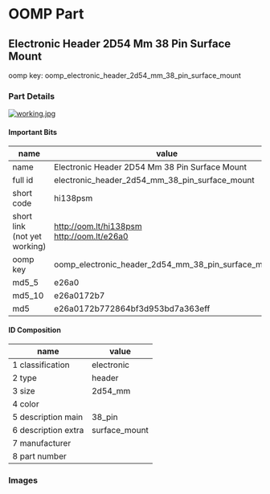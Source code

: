 # OOMP Part  
## Electronic Header 2D54 Mm 38 Pin Surface Mount  
  
oomp key: oomp_electronic_header_2d54_mm_38_pin_surface_mount  
  
### Part Details  
  
[![working.jpg](working_600.jpg)](working.jpg)  
  
#### Important Bits  
| name | value | 
| --- | --- | 
| name | Electronic Header 2D54 Mm 38 Pin Surface Mount | 
| full id | electronic_header_2d54_mm_38_pin_surface_mount | 
| short code | hi138psm | 
| short link<br>(not yet working) | http://oom.lt/hi138psm<br>http://oom.lt/e26a0 | 
| oomp key | oomp_electronic_header_2d54_mm_38_pin_surface_mount | 
| md5_5 | e26a0 | 
| md5_10 | e26a0172b7 | 
| md5 | e26a0172b772864bf3d953bd7a363eff | 
#### ID Composition  
| name | value | 
| --- | --- | 
| 1 classification | electronic | 
| 2 type | header | 
| 3 size | 2d54_mm | 
| 4 color |  | 
| 5 description main | 38_pin | 
| 6 description extra | surface_mount | 
| 7 manufacturer |  | 
| 8 part number |  | 
### Images  
